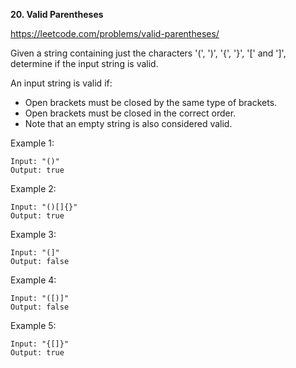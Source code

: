 **20. Valid Parentheses**

https://leetcode.com/problems/valid-parentheses/

Given a string containing just the characters '(', ')', '{', '}', '[' and ']', determine if the input string is valid.

An input string is valid if:

- Open brackets must be closed by the same type of brackets.
- Open brackets must be closed in the correct order.
- Note that an empty string is also considered valid.

Example 1:

    Input: "()"
    Output: true
Example 2:

    Input: "()[]{}"
    Output: true
Example 3:

    Input: "(]"
    Output: false
Example 4:

    Input: "([)]"
    Output: false
Example 5:

    Input: "{[]}"
    Output: true